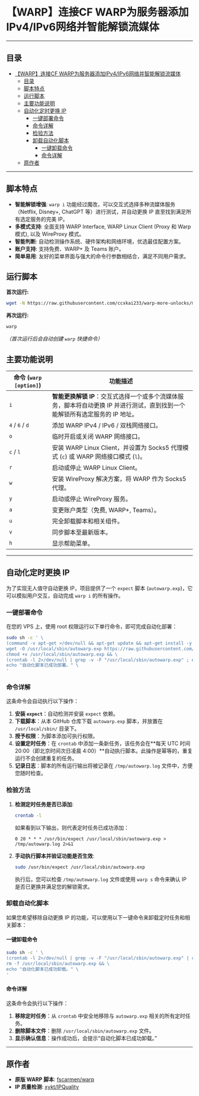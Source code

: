 # 【WARP】连接CF WARP为服务器添加IPv4/IPv6网络并智能解锁流媒体

* * *

## 目录

- [【WARP】连接CF WARP为服务器添加IPv4/IPv6网络并智能解锁流媒体](#warp连接cf-warp为服务器添加ipv4ipv6网络并智能解锁流媒体)
  - [目录](#目录)
  - [脚本特点](#脚本特点)
  - [运行脚本](#运行脚本)
  - [主要功能说明](#主要功能说明)
  - [自动化定时更换 IP](#自动化定时更换-ip)
    - [一键部署命令](#一键部署命令)
    - [命令详解](#命令详解)
    - [检验方法](#检验方法)
    - [卸载自动化脚本](#卸载自动化脚本)
      - [一键卸载命令](#一键卸载命令)
      - [命令详解](#命令详解-1)
  - [原作者](#原作者)

* * *

## 脚本特点

*   **智能解锁增强**: `warp i` 功能经过魔改，可以交互式选择多种流媒体服务（Netflix, Disney+, ChatGPT 等）进行测试，并自动更换 IP 直至找到满足所有选定服务的完美 IP。
*   **多模式支持**: 全面支持 WARP Interface, WARP Linux Client (Proxy 和 Warp 模式), 以及 WireProxy 模式。
*   **智能判断**: 自动检测操作系统、硬件架构和网络环境，优选最佳配置方案。
*   **账户支持**: 支持免费、WARP+ 及 Teams 账户。
*   **简单易用**: 友好的菜单界面与强大的命令行参数相结合，满足不同用户需求。

## 运行脚本

**首次运行:**
```bash
wget -N https://raw.githubusercontent.com/ccxkai233/warp-more-unlocks/main/menu.sh && bash menu.sh
```

**再次运行:**
```bash
warp
```
*（首次运行后会自动创建 `warp` 快捷命令）*

## 主要功能说明

| 命令 (`warp [option]`) | 功能描述 |
| ---------------------- | ------------------------------------------------------------ |
| `i`                    | **智能更换解锁 IP**：交互式选择一个或多个流媒体服务，脚本将自动更换 IP 并进行测试，直到找到一个能解锁所有选定服务的 IP 地址。 |
| `4` / `6` / `d`        | 添加 WARP IPv4 / IPv6 / 双栈网络接口。 |
| `o`                    | 临时开启或关闭 WARP 网络接口。 |
| `c` / `l`              | 安装 WARP Linux Client，并设置为 Socks5 代理模式 (`c`) 或 WARP 网络接口模式 (`l`)。 |
| `r`                    | 启动或停止 WARP Linux Client。 |
| `w`                    | 安装 WireProxy 解决方案，将 WARP 作为 Socks5 代理。 |
| `y`                    | 启动或停止 WireProxy 服务。 |
| `a`                    | 变更账户类型（免费, WARP+, Teams）。 |
| `u`                    | 完全卸载脚本和相关组件。 |
| `v`                    | 同步脚本至最新版本。 |
| `h`                    | 显示帮助菜单。 |

* * *


## 自动化定时更换 IP

为了实现无人值守自动更换 IP，项目提供了一个 `expect` 脚本 (`autowarp.exp`)，它可以模拟用户交互，自动完成 `warp i` 的所有操作。

### 一键部署命令

在您的 VPS 上，使用 root 权限运行以下单行命令，即可完成自动化部署：

```bash
sudo sh -c ' \
(command -v apt-get >/dev/null && apt-get update && apt-get install -y expect || yum install -y expect) && \
wget -O /usr/local/sbin/autowarp.exp https://raw.githubusercontent.com/ccxkai233/warp-more-unlocks/main/autowarp.exp && \
chmod +x /usr/local/sbin/autowarp.exp && \
(crontab -l 2>/dev/null | grep -v -F "/usr/local/sbin/autowarp.exp" ; echo "0 20 * * * /usr/bin/expect /usr/local/sbin/autowarp.exp > /tmp/autowarp.log 2>&1") | crontab - && \
echo "自动化脚本已成功部署。" \
'
```

### 命令详解

这条命令会自动执行以下操作：

1.  **安装 `expect`**：自动检测并安装 `expect` 依赖。
2.  **下载脚本**：从本 GitHub 仓库下载 `autowarp.exp` 脚本，并放置在 `/usr/local/sbin/` 目录下。
3.  **授予权限**：为脚本添加可执行权限。
4.  **设置定时任务**：在 `crontab` 中添加一条新任务，该任务会在**每天 UTC 时间 20:00（即北京时间次日凌晨 4:00）**自动执行脚本。此操作是幂等的，重复运行不会创建重复的任务。
5.  **记录日志**：脚本的所有运行输出将被记录在 `/tmp/autowarp.log` 文件中，方便您随时检查。

### 检验方法

1.  **检测定时任务是否已添加**:
    ```bash
    crontab -l
    ```
    如果看到以下输出，则代表定时任务已成功添加：
    ```
    0 20 * * * /usr/bin/expect /usr/local/sbin/autowarp.exp > /tmp/autowarp.log 2>&1
    ```

2.  **手动执行脚本并验证功能是否生效**:
    ```bash
    sudo /usr/bin/expect /usr/local/sbin/autowarp.exp
    ```
    执行后，您可以检查 `/tmp/autowarp.log` 文件或使用 `warp s` 命令来确认 IP 是否已更换并满足您的解锁需求。

### 卸载自动化脚本

如果您希望移除自动更换 IP 的功能，可以使用以下一键命令来卸载定时任务和相关脚本：

#### 一键卸载命令

```bash
sudo sh -c ' \
(crontab -l 2>/dev/null | grep -v -F "/usr/local/sbin/autowarp.exp" | crontab -) && \
rm -f /usr/local/sbin/autowarp.exp && \
echo "自动化脚本已成功卸载。" \
'
```

#### 命令详解

这条命令会执行以下操作：

1.  **移除定时任务**：从 `crontab` 中安全地移除与 `autowarp.exp` 相关的所有定时任务。
2.  **删除脚本文件**：删除 `/usr/local/sbin/autowarp.exp` 文件。
3.  **显示确认信息**：操作成功后，会提示“自动化脚本已成功卸载。”

* * *

## 原作者

*   **原版 WARP 脚本**: [fscarmen/warp](https://gitlab.com/fscarmen/warp/)
*   **IP 质量检测**: [xykt/IPQuality](https://github.com/xykt/IPQuality)